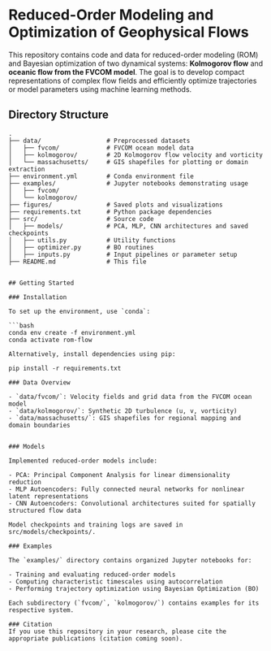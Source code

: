 # Reduced-Order Modeling and Optimization of Geophysical Flows

This repository contains code and data for reduced-order modeling (ROM) and Bayesian optimization of two dynamical systems: **Kolmogorov flow** and **oceanic flow from the FVCOM model**. The goal is to develop compact representations of complex flow fields and efficiently optimize trajectories or model parameters using machine learning methods.

## Directory Structure

```text
.
├── data/                  # Preprocessed datasets  
│   ├── fvcom/             # FVCOM ocean model data  
│   ├── kolmogorov/        # 2D Kolmogorov flow velocity and vorticity  
│   └── massachusetts/     # GIS shapefiles for plotting or domain extraction  
├── environment.yml        # Conda environment file  
├── examples/              # Jupyter notebooks demonstrating usage  
│   ├── fvcom/  
│   └── kolmogorov/  
├── figures/               # Saved plots and visualizations  
├── requirements.txt       # Python package dependencies  
├── src/                   # Source code  
│   ├── models/            # PCA, MLP, CNN architectures and saved checkpoints  
│   ├── utils.py           # Utility functions  
│   ├── optimizer.py       # BO routines  
│   ├── inputs.py          # Input pipelines or parameter setup  
├── README.md              # This file  


## Getting Started

### Installation

To set up the environment, use `conda`:

```bash
conda env create -f environment.yml
conda activate rom-flow

Alternatively, install dependencies using pip:

pip install -r requirements.txt

### Data Overview

- `data/fvcom/`: Velocity fields and grid data from the FVCOM ocean model  
- `data/kolmogorov/`: Synthetic 2D turbulence (u, v, vorticity)  
- `data/massachusetts/`: GIS shapefiles for regional mapping and domain boundaries


### Models

Implemented reduced-order models include:

- PCA: Principal Component Analysis for linear dimensionality reduction
- MLP Autoencoders: Fully connected neural networks for nonlinear latent representations
- CNN Autoencoders: Convolutional architectures suited for spatially structured flow data

Model checkpoints and training logs are saved in src/models/checkpoints/.

### Examples

The `examples/` directory contains organized Jupyter notebooks for:

- Training and evaluating reduced-order models  
- Computing characteristic timescales using autocorrelation  
- Performing trajectory optimization using Bayesian Optimization (BO)  

Each subdirectory (`fvcom/`, `kolmogorov/`) contains examples for its respective system.

### Citation
If you use this repository in your research, please cite the appropriate publications (citation coming soon).